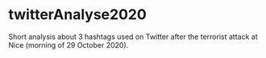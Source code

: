 # twitterAnalyse2020
Short analysis about 3 hashtags used on Twitter after the terrorist attack at Nice (morning of 29 October 2020).
